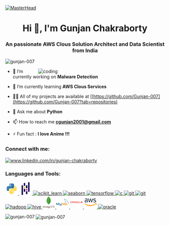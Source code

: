 [![MasterHead](https://miro.medium.com/v2/resize:fit:1400/1*2-b5UkCIf7iF0eCTc-DFeQ.gif)](https://gunjan.io)

<h1 align="center">Hi 👋, I'm Gunjan Chakraborty</h1>
<h3 align="center">An passionate AWS Clous Solution Architect and Data Scientist from India</h3>

<p align="left"> <img src="https://komarev.com/ghpvc/?username=gunjan-007&label=Profile%20views&color=0e75b6&style=flat" alt="gunjan-007" /> </p>
<img align="right" alt="coding" width="400" src="https://whiteappletechnologies.com/wp-content/uploads/2020/10/Cloud_computing_trends1554725958824-1.gif">

- 🔭 I’m currently working on **Malware Detection**

- 🌱 I’m currently learning **AWS Clous Services**

- 👨‍💻 All of my projects are available at [[https://github.com/Gunjan-007](https://github.com/Gunjan-007?tab=repositories)

- 💬 Ask me about **Python**

- 📫 How to reach me **cgunjan2001@gmail.com**

- ⚡ Fun fact : **I love Anime !!!**

<h3 align="left">Connect with me:</h3>
<p align="left">
<a href="https://www.linkedin.com/in/gunjan-chakraborty/" target="_blank"><img align="center" src="https://raw.githubusercontent.com/rahuldkjain/github-profile-readme-generator/master/src/images/icons/Social/linked-in-alt.svg" alt="www.linkedin.com/in/gunjan-chakraborty" height="30" width="40" /></a>
</p>

<h3 align="left">Languages and Tools:</h3>
<p align="left"> 
  
  <a href="https://www.python.org" target="_blank" rel="noreferrer"> <img src="https://raw.githubusercontent.com/devicons/devicon/master/icons/python/python-original.svg" alt="python" width="40" height="40"/> </a> 
   <a href="https://pandas.pydata.org/" target="_blank" rel="noreferrer"> <img src="https://raw.githubusercontent.com/devicons/devicon/2ae2a900d2f041da66e950e4d48052658d850630/icons/pandas/pandas-original.svg" alt="pandas" width="40" height="40"/> </a> 
  <a href="https://scikit-learn.org/" target="_blank" rel="noreferrer"> <img src="https://upload.wikimedia.org/wikipedia/commons/0/05/Scikit_learn_logo_small.svg" alt="scikit_learn" width="40" height="40"/> </a> <a href="https://seaborn.pydata.org/" target="_blank" rel="noreferrer"> <img src="https://seaborn.pydata.org/_images/logo-mark-lightbg.svg" alt="seaborn" width="40" height="40"/> </a>
  <a href="https://www.tensorflow.org" target="_blank" rel="noreferrer"> <img src="https://www.vectorlogo.zone/logos/tensorflow/tensorflow-icon.svg" alt="tensorflow" width="40" height="40"/> </a>
<a href="https://en.wikipedia.org/wiki/R_%28programming_language%29" target="_blank" rel="noreferrer"> <img src="https://upload.wikimedia.org/wikipedia/commons/thumb/1/1b/R_logo.svg/1200px-R_logo.svg.png" alt="c" width="40" height="40"/> </a> 
<a href="https://git-scm.com/" target="_blank" rel="noreferrer"> <img src="https://www.vectorlogo.zone/logos/git-scm/git-scm-icon.svg" alt="git" width="40" height="40"/> </a> 
<a href="https://github.com" target="_blank" rel="noreferrer"> <img src="https://pbs.twimg.com/profile_images/1372304699601285121/5yBS6_3F_400x400.jpg" alt="git" width="40" height="40"/> </a> 
<a href="https://hadoop.apache.org/" target="_blank" rel="noreferrer"> <img src="https://www.vectorlogo.zone/logos/apache_hadoop/apache_hadoop-icon.svg" alt="hadoop" width="40" height="40"/> </a>
  <a href="https://hive.apache.org/" target="_blank" rel="noreferrer"> <img src="https://www.vectorlogo.zone/logos/apache_hive/apache_hive-icon.svg" alt="hive" width="40" height="40"/> </a> <a href="https://www.mongodb.com/" target="_blank" rel="noreferrer"> <img src="https://raw.githubusercontent.com/devicons/devicon/master/icons/mongodb/mongodb-original-wordmark.svg" alt="mongodb" width="40" height="40"/> </a> 
  <a href="https://www.mysql.com/" target="_blank" rel="noreferrer"> <img src="https://raw.githubusercontent.com/devicons/devicon/master/icons/mysql/mysql-original-wordmark.svg" alt="mysql" width="40" height="40"/> </a> 
  <a href="https://www.oracle.com/" target="_blank" rel="noreferrer"> <img src="https://raw.githubusercontent.com/devicons/devicon/master/icons/oracle/oracle-original.svg" alt="oracle" width="40" height="40"/> </a>
  <a href="https://aws.amazon.com" target="_blank" rel="noreferrer"> <img src="https://raw.githubusercontent.com/devicons/devicon/master/icons/amazonwebservices/amazonwebservices-original-wordmark.svg" alt="aws" width="40" height="40"/> </a>
  <a href="https://code.visualstudio.com/" target="_blank" rel="noreferrer"> <img src="https://yt3.ggpht.com/nvk6qIQ7Cn02wNSHx2xLqMG1wn0I8SuYukQXFJJ1KpBWxOKJec7n1Gxvtld21FrUqZhJQFBJousb1oE=s472-c-fcrop64=1,02220000fdddffff-nd-v1-rwa" alt="oracle" width="40" height="40"/> </a> </p>

<p><img align="left" src="https://github-readme-stats.vercel.app/api/top-langs?username=gunjan-007&show_icons=true&locale=en&layout=compact" alt="gunjan-007" /></p>

<p>&nbsp;<img align="center" src="https://github-readme-stats.vercel.app/api?username=gunjan-007&show_icons=true&locale=en" alt="gunjan-007" /></p>
